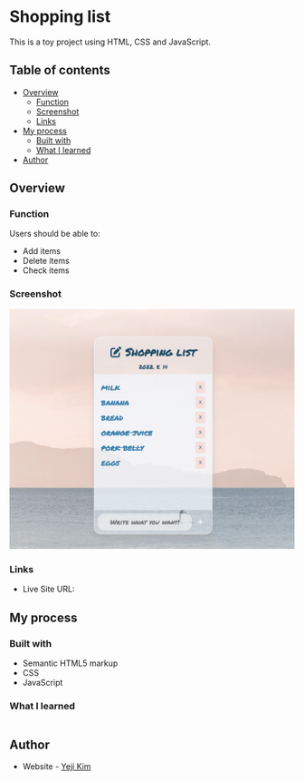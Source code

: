# Shopping list

This is a toy project using HTML, CSS and JavaScript.

## Table of contents

- [Overview](#overview)
  - [Function](#function)
  - [Screenshot](#screenshot)
  - [Links](#links)
- [My process](#my-process)
  - [Built with](#built-with)
  - [What I learned](#what-i-learned)
- [Author](#author)

## Overview

### Function

Users should be able to:

- Add items
- Delete items
- Check items

### Screenshot

![](screenshot.png)

### Links

- Live Site URL: []()

## My process

### Built with

- Semantic HTML5 markup
- CSS
- JavaScript

### What I learned

```css

```

## Author

- Website - [Yeji Kim](https://github.com/yjkim0109)
